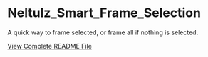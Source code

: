 # Neltulz_Smart_Frame_Selection
A quick way to frame selected, or frame all if nothing is selected.

[View Complete README File](https://www.logichaos.com/neltulz_blender_addons/neltulz_smart_frame_selection/README_Neltulz_Smart_Frame_Selection)